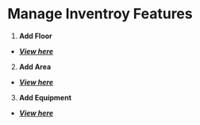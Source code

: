 # Manage Inventroy Features

1. **Add Floor**
- [***View here***](https://github.com/JakePatolilic/vsulib-ms/blob/main/Features/Manage%20Inventory/Functions/Add%20Equipment.md)
2. **Add Area**
- [***View here***](https://github.com/JakePatolilic/vsulib-ms/blob/main/Features/Manage%20Inventory/Functions/Add%20Area.md)
3. **Add Equipment**
- [***View here***](https://github.com/JakePatolilic/vsulib-ms/blob/main/Features/Manage%20Inventory/Functions/Add%20Equipment.md)
